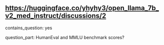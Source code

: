 ## https://huggingface.co/yhyhy3/open_llama_7b_v2_med_instruct/discussions/2

contains_question: yes

question_part: HumanEval and MMLU benchmark scores?